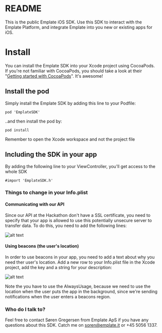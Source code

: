 # README #

This is the public Emplate iOS SDK. Use this SDK to interact with the Emplate Platform, and integrate Emplate into you new or existing apps for iOS.

# Install
You can install the Emplate SDK into your Xcode project using CocoaPods. If you're not familiar with CocoaPods, you should take a look at their "[Getting started with CocoaPods](https://guides.cocoapods.org/using/getting-started.html)". It's awesome!

## Install the pod
Simply install the Emplate SDK by adding this line to your Podfile:

`pod 'EmplateSDK'`

..and then install the pod by:

`pod install`

Remember to open the Xcode workspace and not the project file

## Including the SDK in your app
By adding the following line to your ViewController, you'll get access to the whole SDK

`#import 'EmplateSDK.h'`


### Things to change in your Info.plist
#### Communicating with our API
Since our API at the Hackathon don't have a SSL certificate, you need to specify that your app is allowed to use this potentially unsecure server to transfer data. To do this, you need to add the following lines:

![alt text](https://dl.dropboxusercontent.com/u/2618630/EmplateSDK/NSAppTransportSecurity.png "NSAppTransportSecurity")

#### Using beacons (the user's location)
In order to use beacons in your app, you need to add a text about why you need ther user's location. Add a new row to your Info.plist file in the Xcode project, add the key and a string for your description:

![alt text](https://dl.dropboxusercontent.com/u/2618630/EmplateSDK/UserLocation.png "UserLocation")

Note the you have to use the AlwaysUsage, because we need to use the location when the user puts the app in the background, since we're sending notifications when the user enters a beacons region.

### Who do I talk to? ###
Feel free to contact Søren Gregersen from Emplate ApS if you have any questions about this SDK. Catch me on soren@emplate.it or +45 5056 1337.
